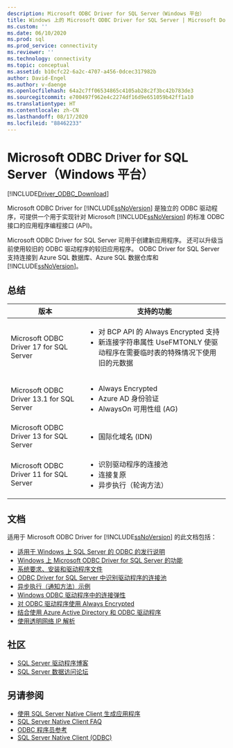 ```yaml
---
description: Microsoft ODBC Driver for SQL Server（Windows 平台）
title: Windows 上的 Microsoft ODBC Driver for SQL Server | Microsoft Docs
ms.custom: ''
ms.date: 06/10/2020
ms.prod: sql
ms.prod_service: connectivity
ms.reviewer: ''
ms.technology: connectivity
ms.topic: conceptual
ms.assetid: b10cfc22-6a2c-4707-a456-0dcec317982b
author: David-Engel
ms.author: v-daenge
ms.openlocfilehash: 64a2c7ff06534865c4105ab28c2f3bc42b783de3
ms.sourcegitcommit: e700497f962e4c2274df16d9e651059b42ff1a10
ms.translationtype: HT
ms.contentlocale: zh-CN
ms.lasthandoff: 08/17/2020
ms.locfileid: "88462233"
---
```

# <a name="microsoft-odbc-driver-for-sql-server-on-windows"></a>Microsoft ODBC Driver for SQL Server（Windows 平台）
[!INCLUDE[Driver_ODBC_Download](../../../includes/driver_odbc_download.md)]

Microsoft ODBC Driver for [!INCLUDE[ssNoVersion](../../../includes/ssnoversion-md.md)] 是独立的 ODBC 驱动程序，可提供一个用于实现针对 Microsoft [!INCLUDE[ssNoVersion](../../../includes/ssnoversion-md.md)] 的标准 ODBC 接口的应用程序编程接口 (API)。

Microsoft ODBC Driver for SQL Server 可用于创建新应用程序。 还可以升级当前使用较旧的 ODBC 驱动程序的较旧应用程序。 ODBC Driver for SQL Server 支持连接到 Azure SQL 数据库、Azure SQL 数据仓库和 [!INCLUDE[ssNoVersion](../../../includes/ssnoversion-md.md)]。  

## <a name="summary"></a>总结

| 版本       | 支持的功能      |
| ------------- |---------------| 
| Microsoft ODBC Driver 17 for SQL Server | <ul><li>对 BCP API 的 Always Encrypted 支持</li><li>新连接字符串属性 UseFMTONLY 使驱动程序在需要临时表的特殊情况下使用旧的元数据</li>
| Microsoft ODBC Driver 13.1 for SQL Server     | <ul><li>Always Encrypted</li><li>Azure AD 身份验证</li><li>AlwaysOn 可用性组 (AG)</li></ul>   | 
| Microsoft ODBC Driver 13 for SQL Server      | <ul><li>国际化域名 (IDN)</li></ul> |
| Microsoft ODBC Driver 11 for SQL Server | <ul><li>识别驱动程序的连接池</li><li>连接复原</li><li>异步执行（轮询方法）</li></ul> |    

## <a name="documentation"></a>文档  
适用于 Microsoft ODBC Driver for [!INCLUDE[ssNoVersion](../../../includes/ssnoversion-md.md)] 的此文档包括：  
  
-   [适用于 Windows 上 SQL Server 的 ODBC 的发行说明](../../../connect/odbc/windows/release-notes-odbc-sql-server-windows.md)  
-   [Windows 上 Microsoft ODBC Driver for SQL Server 的功能](../../../connect/odbc/windows/features-of-the-microsoft-odbc-driver-for-sql-server-on-windows.md)  
-   [系统要求、安装和驱动程序文件](../../../connect/odbc/windows/system-requirements-installation-and-driver-files.md)  
-   [ODBC Driver for SQL Server 中识别驱动程序的连接池](../../../connect/odbc/windows/driver-aware-connection-pooling-in-the-odbc-driver-for-sql-server.md)  
-   [异步执行（通知方法）示例](../../../connect/odbc/windows/asynchronous-execution-notification-method-sample.md)  
-   [Windows ODBC 驱动程序中的连接弹性](../../../connect/odbc/windows/connection-resiliency-in-the-windows-odbc-driver.md)  
-   [对 ODBC 驱动程序使用 Always Encrypted](../../../connect/odbc/using-always-encrypted-with-the-odbc-driver.md)
-   [结合使用 Azure Active Directory 和 ODBC 驱动程序](../../../connect/odbc/using-azure-active-directory.md) 
-   [使用透明网络 IP 解析](../../../connect/odbc/using-transparent-network-ip-resolution.md)   

## <a name="community"></a>社区  
- [SQL Server 驱动程序博客](https://techcommunity.microsoft.com/t5/sql-server/bg-p/SQLServer/label-name/SQLServerDrivers)  
- [SQL Server 数据访问论坛](https://social.technet.microsoft.com/Forums/en/sqldataaccess/threads)  
  
## <a name="see-also"></a>另请参阅  
- [使用 SQL Server Native Client 生成应用程序](../../../relational-databases/native-client/applications/building-applications-with-sql-server-native-client.md)   
- [SQL Server Native Client FAQ](https://msdn.microsoft.com/sqlserver/aa937707.aspx)   
- [ODBC 程序员参考](../../../odbc/reference/odbc-programmer-s-reference.md)   
- [SQL Server Native Client (ODBC)](../../../relational-databases/native-client/odbc/sql-server-native-client-odbc.md)  
